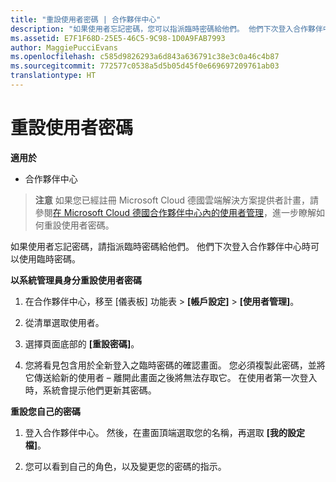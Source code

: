 ```yaml
---
title: "重設使用者密碼 | 合作夥伴中心"
description: "如果使用者忘記密碼，您可以指派臨時密碼給他們。 他們下次登入合作夥伴中心時可以使用臨時密碼。"
ms.assetid: E7F1F68D-25E5-46C5-9C98-1D0A9FAB7993
author: MaggiePucciEvans
ms.openlocfilehash: c585d9826293a6d843a636791c38e3c0a46c4b87
ms.sourcegitcommit: 772577c0538a5d5b05d45f0e669697209761ab03
translationtype: HT
---
```

# <a name="reset-a-user-password"></a>重設使用者密碼

**適用於**

-  合作夥伴中心
   
>**注意** 如果您已經註冊 Microsoft Cloud 德國雲端解決方案提供者計畫，請參閱[在 Microsoft Cloud 德國合作夥伴中心內的使用者管理](user-management-in-partner-center-for-microsoft-cloud-germany.md)，進一步瞭解如何重設使用者密碼。

如果使用者忘記密碼，請指派臨時密碼給他們。 他們下次登入合作夥伴中心時可以使用臨時密碼。

**以系統管理員身分重設使用者密碼**

1.  在合作夥伴中心，移至 \[儀表板\] 功能表 &gt; **\[帳戶設定\]** &gt; **\[使用者管理\]**。
2.  從清單選取使用者。

3.  選擇頁面底部的 **\[重設密碼\]**。

4.  您將看見包含用於全新登入之臨時密碼的確認畫面。 您必須複製此密碼，並將它傳送給新的使用者 – 離開此畫面之後將無法存取它。 在使用者第一次登入時，系統會提示他們更新其密碼。

**重設您自己的密碼**

1.  登入合作夥伴中心。 然後，在畫面頂端選取您的名稱，再選取 **\[我的設定檔\]**。

2.  您可以看到自己的角色，以及變更您的密碼的指示。

 

 



